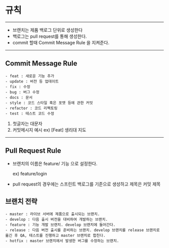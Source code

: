 # 규칙

---

- 브랜치는 제품 백로그 단위로 생성한다
- 백로그는 pull request를 통해 생성한다.
- commit 할때 Commit Message Rule 을 지켜준다.

---

## Commit Message Rule

```
- feat : 새로운 기능 추가
- update : 버전 등 업데이트
- fix : 수정
- bug : 버그 수정
- docs : 문서
- style : 코드 스타일 혹은 포맷 등에 관한 커밋
- refactor : 코드 리펙토링
- test : 테스트 코드 수정
```

1. 첫글자는 대문자
2. 커밋메시지 예시
  ex) [Feat] 생리대 지도

---

## Pull Request Rule

- 브랜치의 이름은 feature/ 기능 으로 설정한다.

    ex) feature/login

- pull request의 경우에는 스프린트 백로그를 기준으로 생성하고 제목은 커밋 제목


## 브랜치 전략
```
- master : 라이브 서버에 제품으로 출시되는 브랜치.
- develop : 다음 출시 버전을 대비하여 개발하는 브랜치.
- feature : 기능 개발 브랜치. develop 브랜치에 들어간다.
- release : 다음 버전 출시를 준비하는 브랜치. develop 브랜치를 release 브랜치로 옮긴 후 QA, 테스트를 진행하고 master 브랜치로 합친다.
- hotfix : master 브랜치에서 발생한 버그를 수정하는 브랜치.
```











